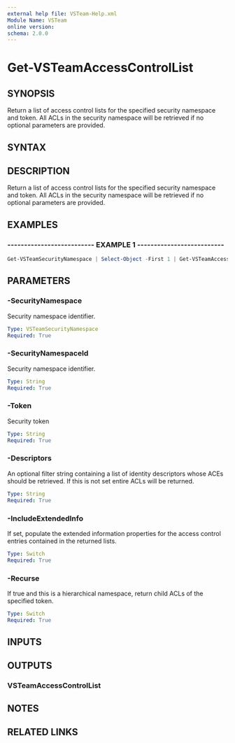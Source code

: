 ```yaml
---
external help file: VSTeam-Help.xml
Module Name: VSTeam
online version:
schema: 2.0.0
---
```


# Get-VSTeamAccessControlList

## SYNOPSIS

Return a list of access control lists for the specified security namespace and token. All ACLs in the security namespace will be retrieved if no optional parameters are provided.

## SYNTAX

## DESCRIPTION

Return a list of access control lists for the specified security namespace and token. All ACLs in the security namespace will be retrieved if no optional parameters are provided.

## EXAMPLES

### -------------------------- EXAMPLE 1 --------------------------

```PowerShell
Get-VSTeamSecurityNamespace | Select-Object -First 1 | Get-VSTeamAccessControlList
```

## PARAMETERS

### -SecurityNamespace

Security namespace identifier.

```yaml
Type: VSTeamSecurityNamespace
Required: True
```

### -SecurityNamespaceId

Security namespace identifier.

```yaml
Type: String
Required: True
```

### -Token

Security token

```yaml
Type: String
Required: True
```

### -Descriptors

An optional filter string containing a list of identity descriptors whose ACEs should be retrieved. If this is not set entire ACLs will be returned.

```yaml
Type: String
Required: True
```

### -IncludeExtendedInfo

If set, populate the extended information properties for the access control entries contained in the returned lists.

```yaml
Type: Switch
Required: True
```

### -Recurse

If true and this is a hierarchical namespace, return child ACLs of the specified token.

```yaml
Type: Switch
Required: True
```

## INPUTS

## OUTPUTS

### VSTeamAccessControlList

## NOTES

## RELATED LINKS

